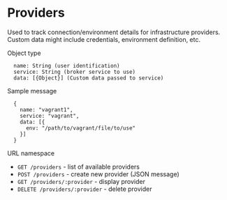# Providers

Used to track connection/environment details for infrastructure providers. Custom data might include credentials, environment definition, etc.

Object type

      name: String (user identification)
      service: String (broker service to use)
      data: [{Object}] (Custom data passed to service)

Sample message

      {
        name: "vagrant1",
        service: "vagrant",
        data: [{
          env: "/path/to/vagrant/file/to/use"
        }]
      }

URL namespace

* `GET /providers` - list of available providers
* `POST /providers` - create new provider (JSON message)
* `GET /providers/:provider` - display provider
* `DELETE /providers/:provider` - delete provider

